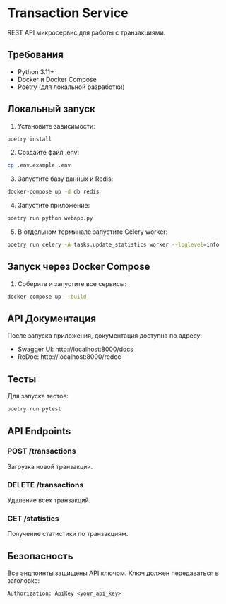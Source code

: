 # Transaction Service

REST API микросервис для работы с транзакциями.

## Требования

- Python 3.11+
- Docker и Docker Compose
- Poetry (для локальной разработки)

## Локальный запуск

1. Установите зависимости:
```bash
poetry install
```

2. Создайте файл .env:
```bash
cp .env.example .env
```

3. Запустите базу данных и Redis:
```bash
docker-compose up -d db redis
```

4. Запустите приложение:
```bash
poetry run python webapp.py
```

5. В отдельном терминале запустите Celery worker:
```bash
poetry run celery -A tasks.update_statistics worker --loglevel=info
```

## Запуск через Docker Compose

1. Соберите и запустите все сервисы:
```bash
docker-compose up --build
```

## API Документация

После запуска приложения, документация доступна по адресу:
- Swagger UI: http://localhost:8000/docs
- ReDoc: http://localhost:8000/redoc

## Тесты

Для запуска тестов:
```bash
poetry run pytest
```

## API Endpoints

### POST /transactions
Загрузка новой транзакции.

### DELETE /transactions
Удаление всех транзакций.

### GET /statistics
Получение статистики по транзакциям.

## Безопасность

Все эндпоинты защищены API ключом. Ключ должен передаваться в заголовке:
```
Authorization: ApiKey <your_api_key>
``` 